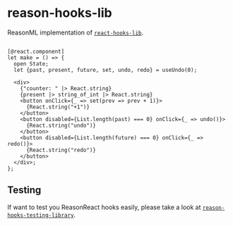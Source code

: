 # reason-hooks-lib

ReasonML implementation of [`react-hooks-lib`](https://github.com/beizhedenglong/react-hooks-lib).

```reason

[@react.component]
let make = () => {
  open State;
  let {past, present, future, set, undo, redo} = useUndo(0);

  <div>
    {"counter: " |> React.string}
    {present |> string_of_int |> React.string}
    <button onClick={_ => set(prev => prev + 1)}>
      {React.string("+1")}
    </button>
    <button disabled={List.length(past) === 0} onClick={_ => undo()}>
      {React.string("undo")}
    </button>
    <button disabled={List.length(future) === 0} onClick={_ => redo()}>
      {React.string("redo")}
    </button>
  </div>;
};

```


## Testing
If want to test you ReasonReact hooks easily, please take a look at [`reason-hooks-testing-library`](https://github.com/beizhedenglong/reason-hooks-testing-library).
